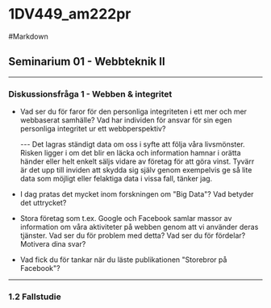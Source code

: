 1DV449_am222pr
==============
#Markdown
## Seminarium 01 - Webbteknik II
-------------

### Diskussionsfråga 1 - Webben & integritet


- Vad ser du för faror för den personliga integriteten i ett mer och mer webbaserat samhälle? Vad har individen för ansvar för sin egen personliga integritet ur ett webbperspektiv?
 
  --- Det lagras ständigt data om oss i syfte att följa våra livsmönster. 
      Risken ligger i om det blir en läcka och information hamnar i orätta händer eller helt enkelt säljs vidare av företag för att göra vinst. 
      Tyvärr är det upp till inviden att skydda sig själv genom exempelvis ge så lite data som möjligt eller felaktiga data i vissa fall, tänker jag.
      

- I dag pratas det mycket inom forskningen om "Big Data"? Vad betyder det uttrycket?


- Stora företag som t.ex. Google och Facebook samlar massor av information om våra aktiviteter på webben genom att vi använder deras tjänster. Vad ser du för problem med detta? Vad ser du för fördelar? Motivera dina svar?


- Vad fick du för tankar när du läste publikationen "Storebror på Facebook"?


-------------
### 1.2 Fallstudie
